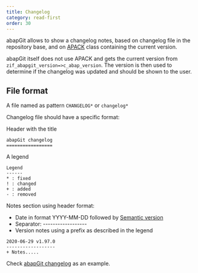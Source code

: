 ```yaml
---
title: Changelog
category: read-first
order: 30
---
```


abapGit allows to show a changelog notes, based on changelog file in the repository base, and on [APACK](ref-apack.html) class containing the current version.

abapGit itself does not use APACK and gets the current version from `zif_abapgit_version=>c_abap_version`. The version is then used to determine if the changelog was updated and should be shown to the user.

## File format ##
A file named as pattern `CHANGELOG*` or `changelog*`

Changelog file should have a specific format:

Header with the title

```
abapGit changelog
=================
```

A legend

```
Legend
------
* : fixed
! : changed
+ : added
- : removed
```

Notes section using header format:
* Date in format YYYY-MM-DD followed by [Semantic version](https://semver.org/)
* Separator: ------------------
* Version notes using a prefix as described in the legend

```
2020-06-29 v1.97.0
------------------
+ Notes.....
```

Check [abapGit changelog](https://github.com/abapGit/abapGit/blob/main/changelog.txt) as an example.
